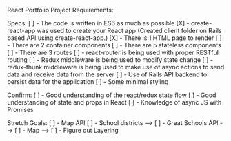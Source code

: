 React Portfolio Project Requirements:

Specs:
[ ] - The code is written in ES6 as much as possible
[X] - create-react-app was used to create your React app
    (Created client folder on Rails based API using create-react-app.)
[X] - There is 1 HTML page to render
[ ] - There are 2 container components
[ ] - There are 5 stateless components
[ ] - There are 3 routes
[ ] - react-router is being used with proper RESTful routing
[ ] - Redux middleware is being used to modify state change
[ ] - redux-thunk middleware is being used to make use of async actions to send data and receive data from the server
[ ] - Use of Rails API backend to persist data for the application
[ ] - Some minimal styling

Confirm:
[ ] - Good understanding of the react/redux state flow
[ ] - Good understanding of state and props in React
[ ] - Knowledge of async JS with Promises

Stretch Goals:
[ ] - Map API
[ ] - School districts
    --> [ ] - Great Schools API
    --> [ ] - Map
    --> [ ] - Figure out Layering
